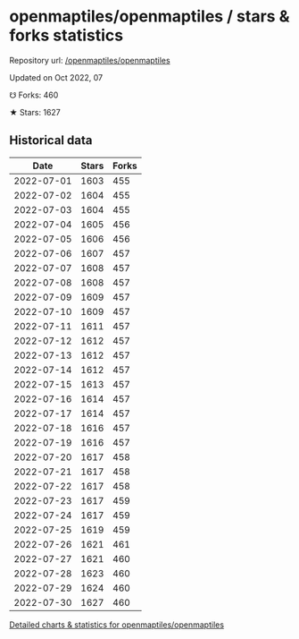 # openmaptiles/openmaptiles / stars & forks statistics

Repository url: [/openmaptiles/openmaptiles](https://github.com/openmaptiles/openmaptiles)

Updated on Oct 2022, 07

☋ Forks: 460

★ Stars: 1627

## Historical data
| Date | Stars | Forks |
|------|-------|-------|
| 2022-07-01 | 1603 | 455 | 
| 2022-07-02 | 1604 | 455 | 
| 2022-07-03 | 1604 | 455 | 
| 2022-07-04 | 1605 | 456 | 
| 2022-07-05 | 1606 | 456 | 
| 2022-07-06 | 1607 | 457 | 
| 2022-07-07 | 1608 | 457 | 
| 2022-07-08 | 1608 | 457 | 
| 2022-07-09 | 1609 | 457 | 
| 2022-07-10 | 1609 | 457 | 
| 2022-07-11 | 1611 | 457 | 
| 2022-07-12 | 1612 | 457 | 
| 2022-07-13 | 1612 | 457 | 
| 2022-07-14 | 1612 | 457 | 
| 2022-07-15 | 1613 | 457 | 
| 2022-07-16 | 1614 | 457 | 
| 2022-07-17 | 1614 | 457 | 
| 2022-07-18 | 1616 | 457 | 
| 2022-07-19 | 1616 | 457 | 
| 2022-07-20 | 1617 | 458 | 
| 2022-07-21 | 1617 | 458 | 
| 2022-07-22 | 1617 | 458 | 
| 2022-07-23 | 1617 | 459 | 
| 2022-07-24 | 1617 | 459 | 
| 2022-07-25 | 1619 | 459 | 
| 2022-07-26 | 1621 | 461 | 
| 2022-07-27 | 1621 | 460 | 
| 2022-07-28 | 1623 | 460 | 
| 2022-07-29 | 1624 | 460 | 
| 2022-07-30 | 1627 | 460 | 


[Detailed charts & statistics for openmaptiles/openmaptiles](https://reviewgithub.com/rep/openmaptiles/openmaptiles)
